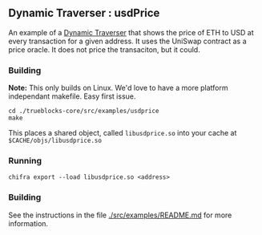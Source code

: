 ## Dynamic Traverser : usdPrice

An example of a [Dynamic Traverser](https://docs.trueblocks.io/blog/dynamic-traversers-for-trueblocks/) that shows the price of ETH to USD at every transaction for a given address. It uses the UniSwap contract as a price oracle. It does not price the transaciton, but it could.

### Building

**Note:** This only builds on Linux. We'd love to have a more platform independant makefile. Easy first issue.

```[shell]
cd ./trueblocks-core/src/examples/usdprice
make
```

This places a shared object, called `libusdprice.so` into your cache at `$CACHE/objs/libusdprice.so`

### Running

```[shell]
chifra export --load libusdprice.so <address>
```

### Building

See the instructions in the file [./src/examples/README.md](../../README.md) for more information.
